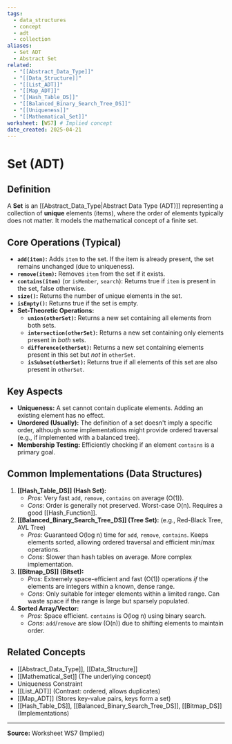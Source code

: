 ```yaml
---
tags:
  - data_structures
  - concept
  - adt
  - collection
aliases:
  - Set ADT
  - Abstract Set
related:
  - "[[Abstract_Data_Type]]"
  - "[[Data_Structure]]"
  - "[[List_ADT]]"
  - "[[Map_ADT]]"
  - "[[Hash_Table_DS]]"
  - "[[Balanced_Binary_Search_Tree_DS]]"
  - "[[Uniqueness]]"
  - "[[Mathematical_Set]]"
worksheet: [WS7] # Implied concept
date_created: 2025-04-21
---
```

# Set (ADT)

## Definition

A **Set** is an [[Abstract_Data_Type|Abstract Data Type (ADT)]] representing a collection of **unique** elements (items), where the order of elements typically does not matter. It models the mathematical concept of a finite set.

## Core Operations (Typical)

-   **`add(item)`:** Adds `item` to the set. If the item is already present, the set remains unchanged (due to uniqueness).
-   **`remove(item)`:** Removes `item` from the set if it exists.
-   **`contains(item)`** (or `isMember`, `search`): Returns true if `item` is present in the set, false otherwise.
-   **`size()`:** Returns the number of unique elements in the set.
-   **`isEmpty()`:** Returns true if the set is empty.
-   **Set-Theoretic Operations:**
    -   **`union(otherSet)`:** Returns a new set containing all elements from both sets.
    -   **`intersection(otherSet)`:** Returns a new set containing only elements present in *both* sets.
    -   **`difference(otherSet)`:** Returns a new set containing elements present in this set but *not* in `otherSet`.
    -   **`isSubset(otherSet)`:** Returns true if all elements of this set are also present in `otherSet`.

## Key Aspects

- **Uniqueness:** A set cannot contain duplicate elements. Adding an existing element has no effect.
- **Unordered (Usually):** The definition of a set doesn't imply a specific order, although some implementations might provide ordered traversal (e.g., if implemented with a balanced tree).
- **Membership Testing:** Efficiently checking if an element `contains` is a primary goal.

## Common Implementations (Data Structures)

1.  **[[Hash_Table_DS]] (Hash Set):**
    -   *Pros:* Very fast `add`, `remove`, `contains` on average (O(1)).
    -   *Cons:* Order is generally not preserved. Worst-case O(n). Requires a good [[Hash_Function]].
2.  **[[Balanced_Binary_Search_Tree_DS]] (Tree Set):** (e.g., Red-Black Tree, AVL Tree)
    -   *Pros:* Guaranteed O(log n) time for `add`, `remove`, `contains`. Keeps elements sorted, allowing ordered traversal and efficient min/max operations.
    -   *Cons:* Slower than hash tables on average. More complex implementation.
3.  **[[Bitmap_DS]] (Bitset):**
    -   *Pros:* Extremely space-efficient and fast (O(1)) operations *if* the elements are integers within a known, dense range.
    -   *Cons:* Only suitable for integer elements within a limited range. Can waste space if the range is large but sparsely populated.
4.  **Sorted Array/Vector:**
    -   *Pros:* Space efficient. `contains` is O(log n) using binary search.
    -   *Cons:* `add`/`remove` are slow (O(n)) due to shifting elements to maintain order.

## Related Concepts
- [[Abstract_Data_Type]], [[Data_Structure]]
- [[Mathematical_Set]] (The underlying concept)
- Uniqueness Constraint
- [[List_ADT]] (Contrast: ordered, allows duplicates)
- [[Map_ADT]] (Stores key-value pairs, keys form a set)
- [[Hash_Table_DS]], [[Balanced_Binary_Search_Tree_DS]], [[Bitmap_DS]] (Implementations)

---
**Source:** Worksheet WS7 (Implied)